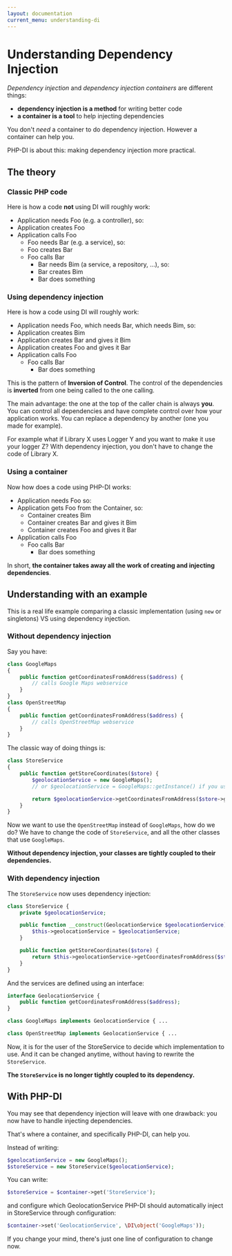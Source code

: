 ```yaml
---
layout: documentation
current_menu: understanding-di
---
```


# Understanding Dependency Injection

*Dependency injection* and *dependency injection containers* are different things:

- **dependency injection is a method** for writing better code
- **a container is a tool** to help injecting dependencies

You don't *need* a container to do dependency injection. However a container can help you.

PHP-DI is about this: making dependency injection more practical.


## The theory

### Classic PHP code

Here is how a code **not** using DI will roughly work:

* Application needs Foo (e.g. a controller), so:
* Application creates Foo
* Application calls Foo
    * Foo needs Bar (e.g. a service), so:
    * Foo creates Bar
    * Foo calls Bar
        * Bar needs Bim (a service, a repository, …), so:
        * Bar creates Bim
        * Bar does something

### Using dependency injection

Here is how a code using DI will roughly work:

* Application needs Foo, which needs Bar, which needs Bim, so:
* Application creates Bim
* Application creates Bar and gives it Bim
* Application creates Foo and gives it Bar
* Application calls Foo
    * Foo calls Bar
        * Bar does something

This is the pattern of **Inversion of Control**. The control of the dependencies is **inverted** from one being called to the one calling.

The main advantage: the one at the top of the caller chain is always **you**. You can control all dependencies and have complete control over how your application works. You can replace a dependency by another (one you made for example).

For example what if Library X uses Logger Y and you want to make it use your logger Z? With dependency injection, you don't have to change the code of Library X.

### Using a container

Now how does a code using PHP-DI works:

* Application needs Foo so:
* Application gets Foo from the Container, so:
    * Container creates Bim
    * Container creates Bar and gives it Bim
    * Container creates Foo and gives it Bar
* Application calls Foo
    * Foo calls Bar
        * Bar does something

In short, **the container takes away all the work of creating and injecting dependencies**.


## Understanding with an example

This is a real life example comparing a classic implementation (using `new` or singletons) VS using dependency injection.

### Without dependency injection

Say you have:

```php
class GoogleMaps
{
    public function getCoordinatesFromAddress($address) {
        // calls Google Maps webservice
    }
}
class OpenStreetMap
{
    public function getCoordinatesFromAddress($address) {
        // calls OpenStreetMap webservice
    }
}
```

The classic way of doing things is:

```php
class StoreService
{
    public function getStoreCoordinates($store) {
        $geolocationService = new GoogleMaps();
        // or $geolocationService = GoogleMaps::getInstance() if you use singletons

        return $geolocationService->getCoordinatesFromAddress($store->getAddress());
    }
}
```

Now we want to use the `OpenStreetMap` instead of `GoogleMaps`, how do we do?
We have to change the code of `StoreService`, and all the other classes that use `GoogleMaps`.

**Without dependency injection, your classes are tightly coupled to their dependencies.**

### With dependency injection

The `StoreService` now uses dependency injection:

```php
class StoreService {
    private $geolocationService;

    public function __construct(GeolocationService $geolocationService) {
        $this->geolocationService = $geolocationService;
    }

    public function getStoreCoordinates($store) {
        return $this->geolocationService->getCoordinatesFromAddress($store->getAddress());
    }
}
```

And the services are defined using an interface:

```php
interface GeolocationService {
    public function getCoordinatesFromAddress($address);
}

class GoogleMaps implements GeolocationService { ...

class OpenStreetMap implements GeolocationService { ...
```

Now, it is for the user of the StoreService to decide which implementation to use. And it can be changed anytime, without
having to rewrite the `StoreService`.

**The `StoreService` is no longer tightly coupled to its dependency.**

## With PHP-DI

You may see that dependency injection will leave with one drawback: you now have to handle injecting dependencies.

That's where a container, and specifically PHP-DI, can help you.

Instead of writing:

```php
$geolocationService = new GoogleMaps();
$storeService = new StoreService($geolocationService);
```

You can write:

```php
$storeService = $container->get('StoreService');
```

and configure which GeolocationService PHP-DI should automatically inject in StoreService through configuration:

```php
$container->set('GeolocationService', \DI\object('GoogleMaps'));
```

If you change your mind, there's just one line of configuration to change now.
